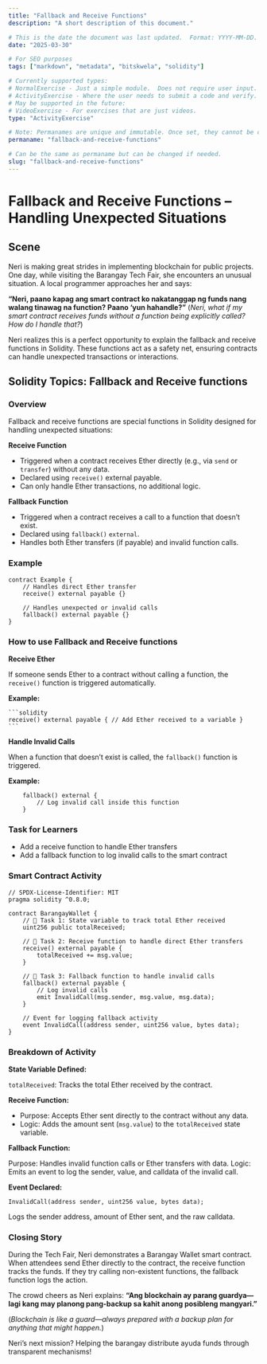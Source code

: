 ```yaml
---
title: "Fallback and Receive Functions"
description: "A short description of this document."

# This is the date the document was last updated.  Format: YYYY-MM-DD.
date: "2025-03-30"

# For SEO purposes
tags: ["markdown", "metadata", "bitskwela", "solidity"]

# Currently supported types:
# NormalExercise - Just a simple module.  Does not require user input.
# ActivityExercise - Where the user needs to submit a code and verify.  As of now, no backend verification.
# May be supported in the future:
# VideoExercise - For exercises that are just videos.
type: "ActivityExercise"

# Note: Permanames are unique and immutable. Once set, they cannot be changed.  You may change the filename but not this.
permaname: "fallback-and-receive-functions"

# Can be the same as permaname but can be changed if needed.
slug: "fallback-and-receive-functions"
---
```


# Fallback and Receive Functions – Handling Unexpected Situations

## Scene

Neri is making great strides in implementing blockchain for public projects. One day, while visiting the Barangay Tech Fair, she encounters an unusual situation. A local programmer approaches her and says:

**“Neri, paano kapag ang smart contract ko nakatanggap ng funds nang walang tinawag na function? Paano ‘yun hahandle?”** (_Neri, what if my smart contract receives funds without a function being explicitly called? How do I handle that?_)

Neri realizes this is a perfect opportunity to explain the fallback and receive functions in Solidity. These functions act as a safety net, ensuring contracts can handle unexpected transactions or interactions.

## Solidity Topics: Fallback and Receive functions

### Overview

Fallback and receive functions are special functions in Solidity designed for handling unexpected situations:

**Receive Function**

- Triggered when a contract receives Ether directly (e.g., via `send` or `transfer`) without any data.
- Declared using `receive()` external payable.
- Can only handle Ether transactions, no additional logic.

**Fallback Function**

- Triggered when a contract receives a call to a function that doesn’t exist.
- Declared using `fallback()` `external`.
- Handles both Ether transfers (if payable) and invalid function calls.

### Example

```solidity
contract Example {
    // Handles direct Ether transfer
    receive() external payable {}

    // Handles unexpected or invalid calls
    fallback() external payable {}
}
```

### How to use Fallback and Receive functions

**Receive Ether**

If someone sends Ether to a contract without calling a function, the `receive()` function is triggered automatically.

**Example:**

    ```solidity
    receive() external payable { // Add Ether received to a variable }
    ```

**Handle Invalid Calls**

When a function that doesn’t exist is called, the `fallback()` function is triggered.

**Example:**

```solidity
    fallback() external {
        // Log invalid call inside this function
    }
```

### Task for Learners

- Add a receive function to handle Ether transfers
- Add a fallback function to log invalid calls to the smart contract

### Smart Contract Activity

```solidity
// SPDX-License-Identifier: MIT
pragma solidity ^0.8.0;

contract BarangayWallet {
    // 🚩 Task 1: State variable to track total Ether received
    uint256 public totalReceived;

    // 🚩 Task 2: Receive function to handle direct Ether transfers
    receive() external payable {
        totalReceived += msg.value;
    }

    // 🚩 Task 3: Fallback function to handle invalid calls
    fallback() external payable {
        // Log invalid calls
        emit InvalidCall(msg.sender, msg.value, msg.data);
    }

    // Event for logging fallback activity
    event InvalidCall(address sender, uint256 value, bytes data);
}
```

### Breakdown of Activity

**State Variable Defined:**

`totalReceived`: Tracks the total Ether received by the contract.

**Receive Function:**

- Purpose: Accepts Ether sent directly to the contract without any data.
- Logic: Adds the amount sent (`msg.value`) to the `totalReceived` state variable.

**Fallback Function:**

Purpose: Handles invalid function calls or Ether transfers with data.
Logic: Emits an event to log the sender, value, and calldata of the invalid call.

**Event Declared:**

```solidity
InvalidCall(address sender, uint256 value, bytes data);
```

Logs the sender address, amount of Ether sent, and the raw calldata.

### Closing Story

During the Tech Fair, Neri demonstrates a Barangay Wallet smart contract. When attendees send Ether directly to the contract, the receive function tracks the funds. If they try calling non-existent functions, the fallback function logs the action.

The crowd cheers as Neri explains:
**“Ang blockchain ay parang guardya—lagi kang may planong pang-backup sa kahit anong posibleng mangyari.”**

(_Blockchain is like a guard—always prepared with a backup plan for anything that might happen._)

Neri’s next mission? Helping the barangay distribute ayuda funds through transparent mechanisms!
